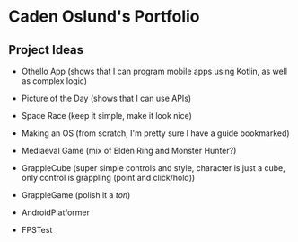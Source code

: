 # Caden Oslund's Portfolio

## Project Ideas

* Othello App (shows that I can program mobile apps using Kotlin, as well as complex logic)

* Picture of the Day (shows that I can use APIs)

* Space Race (keep it simple, make it look nice)

* Making an OS (from scratch, I'm pretty sure I have a guide bookmarked)

* Mediaeval Game (mix of Elden Ring and Monster Hunter?)

* GrappleCube (super simple controls and style, character is just a cube, only control is grappling (point and click/hold))

* GrappleGame (polish it a *ton*)

* AndroidPlatformer

* FPSTest